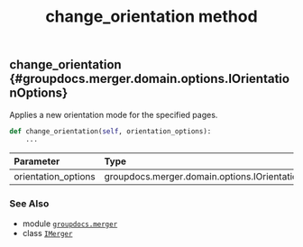 ﻿---
title: change_orientation method
second_title: GroupDocs.Merger for Python via .NET API References
description: 
type: docs
url: /python-net/groupdocs.merger/imerger/change_orientation/
is_root: false
weight: 30
---

## change_orientation {#groupdocs.merger.domain.options.IOrientationOptions}

Applies a new orientation mode for the specified pages.



```python
def change_orientation(self, orientation_options):
    ...
```


| Parameter | Type | Description |
| :- | :- | :- |
| orientation_options | groupdocs.merger.domain.options.IOrientationOptions |  |



### See Also
* module [`groupdocs.merger`](../../)
* class [`IMerger`](/merger/python-net/groupdocs.merger/imerger)
